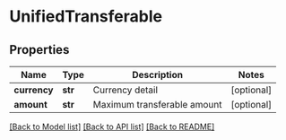 # UnifiedTransferable

## Properties
Name | Type | Description | Notes
------------ | ------------- | ------------- | -------------
**currency** | **str** | Currency detail | [optional] 
**amount** | **str** | Maximum transferable amount | [optional] 

[[Back to Model list]](../README.md#documentation-for-models) [[Back to API list]](../README.md#documentation-for-api-endpoints) [[Back to README]](../README.md)


